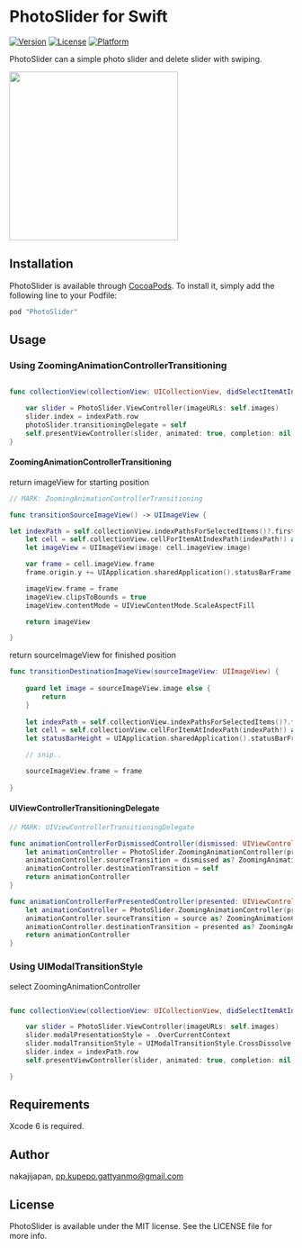 # PhotoSlider for Swift

[![Version](https://img.shields.io/cocoapods/v/PhotoSlider.svg?style=flat)](http://cocoapods.org/pods/PhotoSlider)
[![License](https://img.shields.io/cocoapods/l/PhotoSlider.svg?style=flat)](http://cocoapods.org/pods/PhotoSlider)
[![Platform](https://img.shields.io/cocoapods/p/PhotoSlider.svg?style=flat)](http://cocoapods.org/pods/PhotoSlider)

PhotoSlider can a simple photo slider and delete slider with swiping.


<img src="https://raw.githubusercontent.com/nakajijapan/PhotoSlider/master/demo.gif" width="300" />


## Installation

PhotoSlider is available through [CocoaPods](http://cocoapods.org). To install
it, simply add the following line to your Podfile:

```ruby
pod "PhotoSlider"
```

## Usage

### Using ZoomingAnimationControllerTransitioning

```swift

func collectionView(collectionView: UICollectionView, didSelectItemAtIndexPath indexPath: NSIndexPath) {

    var slider = PhotoSlider.ViewController(imageURLs: self.images)
    slider.index = indexPath.row
    photoSlider.transitioningDelegate = self
    self.presentViewController(slider, animated: true, completion: nil)
}

```

#### ZoomingAnimationControllerTransitioning

return imageView for starting position

```swift
// MARK: ZoomingAnimationControllerTransitioning

func transitionSourceImageView() -> UIImageView {

let indexPath = self.collectionView.indexPathsForSelectedItems()?.first
    let cell = self.collectionView.cellForItemAtIndexPath(indexPath!) as! ImageCollectionViewCell
    let imageView = UIImageView(image: cell.imageView.image)

    var frame = cell.imageView.frame
    frame.origin.y += UIApplication.sharedApplication().statusBarFrame.height

    imageView.frame = frame
    imageView.clipsToBounds = true
    imageView.contentMode = UIViewContentMode.ScaleAspectFill

    return imageView

}
```


return sourceImageView for finished position

```swift
func transitionDestinationImageView(sourceImageView: UIImageView) {
    
    guard let image = sourceImageView.image else {
        return
    }
    
    let indexPath = self.collectionView.indexPathsForSelectedItems()?.first
    let cell = self.collectionView.cellForItemAtIndexPath(indexPath!) as! ImageCollectionViewCell
    let statusBarHeight = UIApplication.sharedApplication().statusBarFrame.height

    // snip..

    sourceImageView.frame = frame
    
}
```

#### UIViewControllerTransitioningDelegate

```swift
// MARK: UIViewControllerTransitioningDelegate

func animationControllerForDismissedController(dismissed: UIViewController) -> UIViewControllerAnimatedTransitioning? {
    let animationController = PhotoSlider.ZoomingAnimationController(present: false)
    animationController.sourceTransition = dismissed as? ZoomingAnimationControllerTransitioning
    animationController.destinationTransition = self
    return animationController
}

func animationControllerForPresentedController(presented: UIViewController, presentingController presenting: UIViewController, sourceController source: UIViewController) -> UIViewControllerAnimatedTransitioning? {
    let animationController = PhotoSlider.ZoomingAnimationController(present: true)
    animationController.sourceTransition = source as? ZoomingAnimationControllerTransitioning
    animationController.destinationTransition = presented as? ZoomingAnimationControllerTransitioning
    return animationController
}

```


### Using UIModalTransitionStyle

select ZoomingAnimationController

```swift

func collectionView(collectionView: UICollectionView, didSelectItemAtIndexPath indexPath: NSIndexPath) {

    var slider = PhotoSlider.ViewController(imageURLs: self.images)
    slider.modalPresentationStyle = .OverCurrentContext
    slider.modalTransitionStyle = UIModalTransitionStyle.CrossDissolve
    slider.index = indexPath.row
    self.presentViewController(slider, animated: true, completion: nil)

}

```

## Requirements
Xcode 6 is required.

## Author

nakajijapan, pp.kupepo.gattyanmo@gmail.com

## License

PhotoSlider is available under the MIT license. See the LICENSE file for more info.
